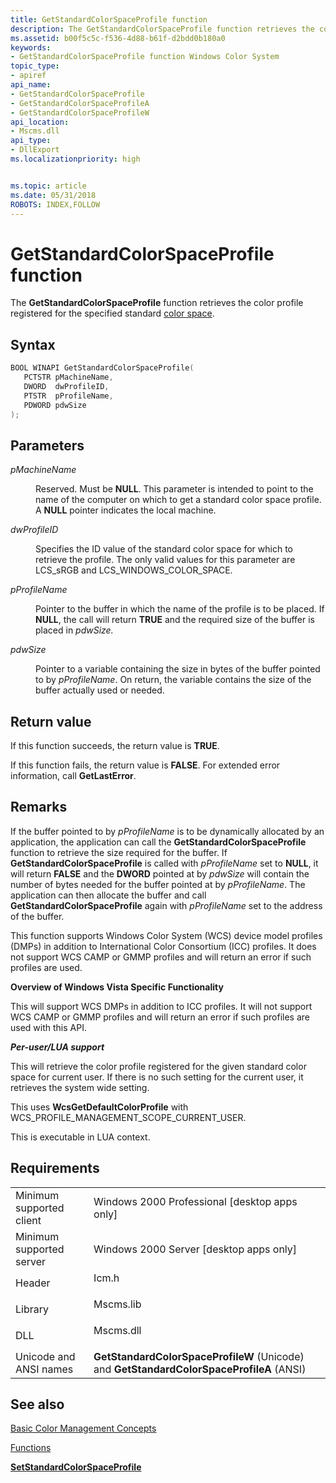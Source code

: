 ```yaml
---
title: GetStandardColorSpaceProfile function
description: The GetStandardColorSpaceProfile function retrieves the color profile registered for the specified standard color space.
ms.assetid: b00f5c5c-f536-4d88-b61f-d2bdd0b180a0
keywords:
- GetStandardColorSpaceProfile function Windows Color System
topic_type:
- apiref
api_name:
- GetStandardColorSpaceProfile
- GetStandardColorSpaceProfileA
- GetStandardColorSpaceProfileW
api_location:
- Mscms.dll
api_type:
- DllExport
ms.localizationpriority: high


ms.topic: article
ms.date: 05/31/2018
ROBOTS: INDEX,FOLLOW
---
```


# GetStandardColorSpaceProfile function

The **GetStandardColorSpaceProfile** function retrieves the color profile registered for the specified standard [color space](c.md).

## Syntax


```C++
BOOL WINAPI GetStandardColorSpaceProfile(
   PCTSTR pMachineName,
   DWORD  dwProfileID,
   PTSTR  pProfileName,
   PDWORD pdwSize
);
```



## Parameters

<dl> <dt>

*pMachineName* 
</dt> <dd>

Reserved. Must be **NULL**. This parameter is intended to point to the name of the computer on which to get a standard color space profile. A **NULL** pointer indicates the local machine.

</dd> <dt>

*dwProfileID* 
</dt> <dd>

Specifies the ID value of the standard color space for which to retrieve the profile. The only valid values for this parameter are LCS\_sRGB and LCS\_WINDOWS\_COLOR\_SPACE.

</dd> <dt>

*pProfileName* 
</dt> <dd>

Pointer to the buffer in which the name of the profile is to be placed. If **NULL**, the call will return **TRUE** and the required size of the buffer is placed in *pdwSize.*

</dd> <dt>

*pdwSize* 
</dt> <dd>

Pointer to a variable containing the size in bytes of the buffer pointed to by *pProfileName*. On return, the variable contains the size of the buffer actually used or needed.

</dd> </dl>

## Return value

If this function succeeds, the return value is **TRUE**.

If this function fails, the return value is **FALSE**. For extended error information, call **GetLastError**.

## Remarks

If the buffer pointed to by *pProfileName* is to be dynamically allocated by an application, the application can call the **GetStandardColorSpaceProfile** function to retrieve the size required for the buffer. If **GetStandardColorSpaceProfile** is called with *pProfileName* set to **NULL**, it will return **FALSE** and the **DWORD** pointed at by *pdwSize* will contain the number of bytes needed for the buffer pointed at by *pProfileName*. The application can then allocate the buffer and call **GetStandardColorSpaceProfile** again with *pProfileName* set to the address of the buffer.

This function supports Windows Color System (WCS) device model profiles (DMPs) in addition to International Color Consortium (ICC) profiles. It does not support WCS CAMP or GMMP profiles and will return an error if such profiles are used.

**Overview of Windows Vista Specific Functionality**

This will support WCS DMPs in addition to ICC profiles. It will not support WCS CAMP or GMMP profiles and will return an error if such profiles are used with this API.

***Per-user/LUA support***

This will retrieve the color profile registered for the given standard color space for current user. If there is no such setting for the current user, it retrieves the system wide setting.

This uses **WcsGetDefaultColorProfile** with WCS\_PROFILE\_MANAGEMENT\_SCOPE\_CURRENT\_USER.

This is executable in LUA context.

## Requirements



|                                     |                                                                                                     |
|-------------------------------------|-----------------------------------------------------------------------------------------------------|
| Minimum supported client<br/> | Windows 2000 Professional \[desktop apps only\]<br/>                                          |
| Minimum supported server<br/> | Windows 2000 Server \[desktop apps only\]<br/>                                                |
| Header<br/>                   | <dl> <dt>Icm.h</dt> </dl>                    |
| Library<br/>                  | <dl> <dt>Mscms.lib</dt> </dl>                |
| DLL<br/>                      | <dl> <dt>Mscms.dll</dt> </dl>                |
| Unicode and ANSI names<br/>   | **GetStandardColorSpaceProfileW** (Unicode) and **GetStandardColorSpaceProfileA** (ANSI)<br/> |



## See also

<dl> <dt>

[Basic Color Management Concepts](basic-color-management-concepts.md)
</dt> <dt>

[Functions](functions.md)
</dt> <dt>

[**SetStandardColorSpaceProfile**](setstandardcolorspaceprofile.md)
</dt> </dl>

 

 





